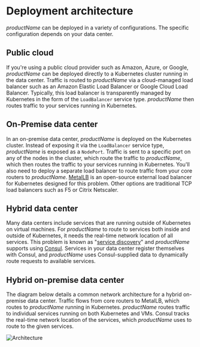 # Deployment architecture

$productName$ can be deployed in a variety of configurations. The specific configuration depends on your data center.

## Public cloud

If you're using a public cloud provider such as Amazon, Azure, or Google, $productName$ can be deployed directly to a Kubernetes cluster running in the data center. Traffic is routed to $productName$ via a cloud-managed load balancer such as an Amazon Elastic Load Balancer or Google Cloud Load Balancer. Typically, this load balancer is transparently managed by Kubernetes in the form of the `LoadBalancer` service type. $productName$ then routes traffic to your services running in Kubernetes.

## On-Premise data center

In an on-premise data center, $productName$ is deployed on the Kubernetes cluster. Instead of exposing it via the `LoadBalancer` service type, $productName$ is exposed as a `NodePort`. Traffic is sent to a specific port on any of the nodes in the cluster, which route the traffic to $productName$, which then routes the traffic to your services running in Kubernetes. You'll also need to deploy a separate load balancer to route traffic from your core routers to $productName$. [MetalLB](https://metallb.universe.tf/) is an open-source external load balancer for Kubernetes designed for this problem. Other options are traditional TCP load balancers such as F5 or Citrix Netscaler.

## Hybrid data center

Many data centers include services that are running outside of Kubernetes on virtual machines. For $productName$ to route to services both inside and outside of Kubernetes, it needs the real-time network location of all services. This problem is known as "[service discovery](https://www.datawire.io/guide/traffic/service-discovery-microservices/)" and $productName$ supports using [Consul](https://www.consul.io). Services in your data center register themselves with Consul, and $productName$ uses Consul-supplied data to dynamically route requests to available services.

## Hybrid on-premise data center

The diagram below details a common network architecture for a hybrid on-premise data center. Traffic flows from core routers to MetalLB, which routes to $productName$ running in Kubernetes. $productName$ routes traffic to individual services running on both Kubernetes and VMs. Consul tracks the real-time network location of the services, which $productName$ uses to route to the given services.

![Architecture](../../../images/consul-ambassador.png)

